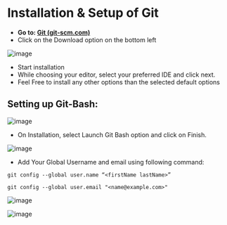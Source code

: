 # Installation & Setup of Git

- **Go to: [Git (git-scm.com)](https://git-scm.com/)**
- Click on the Download option on the bottom left 

 ![image](https://user-images.githubusercontent.com/55577773/161759717-b0466942-c02f-4110-bc5e-3e72799e1789.png)

- Start installation
- While choosing your editor, select your preferred IDE and click next.
- Feel Free to install any other options than the selected default options

## **Setting up Git-Bash:**

![image](https://user-images.githubusercontent.com/55577773/161759800-3a3f808d-50f5-47d1-80c0-638580c68ec8.png)

- On Installation, select Launch Git Bash option and click on Finish.

 ![image](https://user-images.githubusercontent.com/55577773/161760070-a75e2ca9-e65e-4a20-a3a0-10f3675a5ddf.png)


- Add Your Global Username and email using following command:

```
git config --global user.name “<firstName lastName>” 
```

```
git config --global user.email "<name@example.com>"
```

![image](https://user-images.githubusercontent.com/55577773/161761380-027f7d84-9444-41d9-a5ba-a15914333426.png)

![image](https://user-images.githubusercontent.com/55577773/161762236-eaa6cfc0-ae21-4807-a8f7-685117402e7b.png)